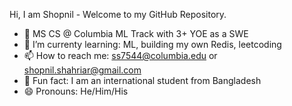 Hi, I am Shopnil - Welcome to my GitHub Repository.

- 🔭 MS CS @ Columbia ML Track with 3+ YOE as a SWE
- 🌱 I’m currenty learning: ML, building my own Redis, leetcoding
- 📫 How to reach me: ss7544@columbia.edu or shopnil.shahriar@gmail.com
- 🥴 Fun fact: I am an international student from Bangladesh
- 😄 Pronouns: He/Him/His




